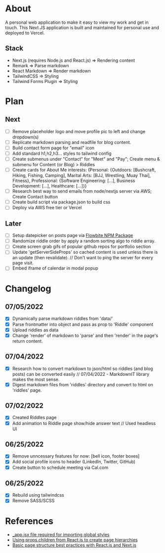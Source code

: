 # About
A personal web application to make it easy to view my work and get in touch. This Next.JS application is built and maintained for personal use and deployed to Vercel. 
## Stack
+ Next.js (requires Node.js and React.js) => Rendering content
+ Remark => Parse markdown  
+ React Markdown => Render markdown  
+ TailwindCSS => Styling  
+ Tailwind Forms Plugin => Styling  
# Plan
## Next
+ [ ] Remove placeholder logo and move profile pic to left and change dropdown(s)  
+ [ ] Replicate markdown parsing and readfile for blog content.  
+ [ ] Build contact form page for "email" icon  
+ [ ] Add standard h1,h2,h3... styles to tailwind config  
+ [ ] Create submenus under "Contact" for "Meet" and "Pay"; Create menu & submenu for Content (or Blog) > Riddles    
+ [ ] Create cards for About Me interests: {Personal: {Outdoors: [Bushcraft, Hiking, Fishing, Camping], Marital Arts: [BJJ, Wrestling, Muay Thai], Fitness}, Professional: {Software Engineering: [...], Business Development: [...], Healthcare: [...]}}  
+ [ ] Research best way to send emails from node/nextjs server via AWS; Create Contact button  
+ [ ] Create build script via package.json to build css    
+ [ ] Deploy via AWS free tier or Vercel  
## Later
+ [ ] Setup datepicker on posts page via [Flowbite NPM Package](https://github.com/themesberg/flowbite/blob/main/content/plugins/datepicker.md#javascript)
+ [ ] Randomize riddle order by apply a random sorting algo to riddle array.  
+ [ ] Create screen grab gifs of popular github repos for portfolio section  
+ [ ] Update 'getServerSideProps' so cached content is used unless there is an update (then revalidate). // Don't want to ping the server for every page visit.  
+ [ ] Embed iframe of calendar in modal popup  
# Changelog
## 07/05/2022
+ [x] Dynamically parse markdown riddles from 'data/'  
+ [x] Parse frontmatter into object and pass as prop to 'Riddle' component  
+ [x] Upload riddles as data  
+ [x] Change 'render' of markdown to 'parse' and then 'render' in the page's return content.  
## 07/04/2022
+ [x] Research how to convert markdown to json/html so riddles (and blog posts) can be converted easily // 07/04/2022 - MarkdownIT library makes the most sense.   
+ [x] Digest markdown files from 'riddles' directory and convert to html on 'riddles' page.  
## 07/02/2022
+ [x] Created Riddles page
+ [x] Add animation to Riddle page show/hide answer text // Used headless UI  
## 06/25/2022  
+ [x] Remove unncessary features for now: [bell icon, footer boxes]  
+ [x] Add social profile icons to header (LinkedIn, Twitter, GitHub)  
+ [x] Create button to schedule meeting via Cal.com  
## 06/25/2022  
+ [x] Rebuild using tailwindcss  
+ [x] Remove SASS/SCSS  
# References
+ [_app.jsx file required for importing global styles](https://nextjs.org/learn/basics/assets-metadata-css/global-styles)
+ [Using props.children from React.js to create page hierarchies](https://codeburst.io/a-complete-guide-to-props-children-in-react-c315fab74e7c)
+ [Basic page structure best practices with React.js and Next.js](https://reacttricks.com/learn-react-by-building-websites-with-next/)
